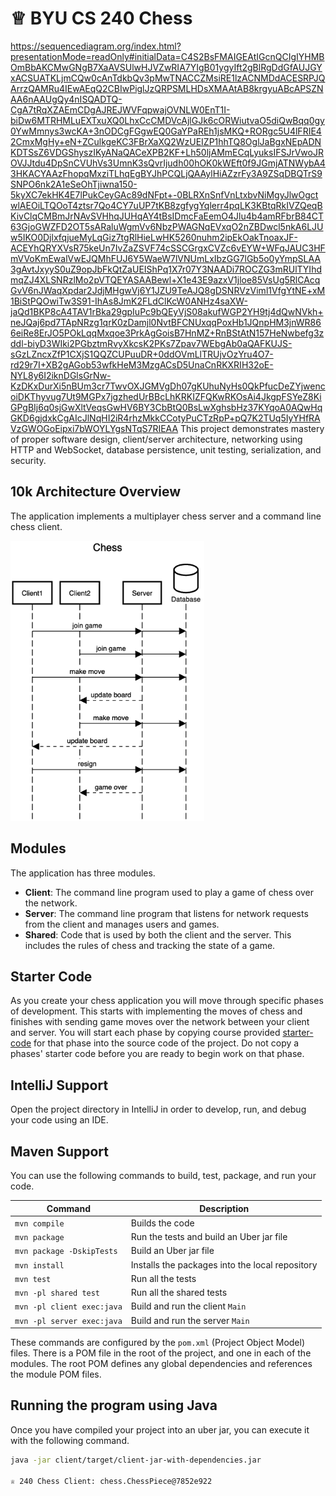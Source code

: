 # ♕ BYU CS 240 Chess
https://sequencediagram.org/index.html?presentationMode=readOnly#initialData=C4S2BsFMAIGEAtIGcnQCIgIYHMBOmBbAKCMwGNgB7XaAVSUlwHJVZwRIA7YIgB01ygyIft2gBlRgDdGfAUJGYxACSUATKLjmCQw0cAnTdkbQv3pMwTNACCZMsiRE1lzACNMDdACESRPJQArrzQAMRu4IEwAEqQ2CBIwPiglJzQRPSMLHDsXMAAtAB8krgyuABcAPSZNAA6nAAUgQy4nISQADTQ-CgA7tRqXZAEmCDgAJREJWVFqpwajOVNLW0EnT1I-biDw6MTRHMLuEXTxuXQ0LhxCcCMDVcAjlGJk6cORWiutvaO5diQwBqq0gy0YwMmnys3wcKA+3nODCgFGgwEQ0GaYPaREh1jsMKQ+RORgc5U4lFRIE42CmxMgHy+eN+ZCulkgeKC3FBrXaXQ2WzUEIZP1hhTQ8OglJaBgxNEpADNKDTSsZ6VDGShyszIKyANaQACeXPB2KF+Lh50ljAMmECqLyuksIFSJrVwoJROVJJtdu4DpSnCVUhVs3UmnK3sQvrIjudh00hOK0kWEft0f9JGmjATNWybA43HKACYAAzFhopqMxziTLhqEgBYJhPCQLjQAAylHiAZzrFy3A9ZSqDBQTrS9SNPO6nk2A1eSeOhTjiwna150-5kyXC7ekHK4E7lPukCeyGAc89dNFpt+-0BLRXnSnfVnLtxbvNiMgyJlwOgctwlAEOiLTQOoT4ztsr7Qo4CY7uUP7tKB8zgfygYqlerr4pqLK3KBtqRkIVZQeqBKivClqCMBmJrNAvSVHhqJUHqAY4tBsIDmcFaEemO4Jlu4b4amRFbrB84CT63GjoGWZFD2OT5sARaluWgmVv6NbzPWAGNqEVxqO2nZBDwcl5nkA6LJUw5IKO0DjlxfqjueMyLqGiz7tgRlHieLwHK5260nuhm2ipEkOakTnoaxJF-ACEYhQRYXVsR75keUn7IvZaZSVF74cSSCGrgxCVZc6vEYW+WFqJAUC3HFmVVoKmEwalVwEJQMhFUJ6Y5WaeW7lVNUmLxIbzGG7lGb5o0yYmpSLAA3gAvtJxyyS0uZ9opJbFkQtZaUEIShPq1X7r07Y3NAADi7ROCZG3mRUlTYIhdmqZJ4XLSNRzlMo2pVTQEYASAABewl+X1e43E9azxV1jloe85VsUg5RlCAcqGvV6nJWaqXpdar2JdjMHgwVj6Y1JZU9TeAJQ8gDSNRVzViml1VfgYtNE+xM1BiStPQOwiTw3S91-IhAs8JmK2FLdClKcW0ANHz4saXW-jaQd1BKP8cA4TAV1rBka29gpIuPc9bQEyVjS08akufWGP2YH9tj4dQwNVkh+neJQaj6pd7TApNRzg1qrK0zDamjl0NvtBFCNUxqqPoxHb1JQnpHM3jnWR866eiRe8ErJO5POkLqqMxqoe3PrkAgGoisB7HnMZ+RnBStAtN157HeNwbefg3zddl-biyD3WIki2PGbztmRvyXkcsK2PKs7Zpav7WEbgAb0aQAFKUJS-sGzLZncxZfP1CXjS1QQZCUPuuDR+0ddOVmLlTRUjvOzYru4O7-rd29r7I+XB2gAGob53wfkHeM3MzgACsD5UnaCnRKXRIH32oE-NYL8y6I2iknDGlsGrNw-KzDKxDurXi5nBUm3cr7TwvOXJGMVgDh07gKUhuNyHs0QkPfucDeZYjwencoiDKThyvug7Ut9MGPx7jgzhedUrBBcLhKRKIZFQKwRKOsAi4JkgpFSYeZ8KiGPgBIj6q0sjGwXltVeqsGwHV6BY3CbBtQ0BsLwXghsbHz37KYqoA0AQwHqGKD6gjdxkCgAIcJlNqHI2iR4rhzMkkCCotyPuCTzRpP+pQ7K2TUq5IyYHfRAVzGWOGoEipxi7bWOYLYgsNTqS7RIEAA
This project demonstrates mastery of proper software design, client/server architecture, networking using HTTP and WebSocket, database persistence, unit testing, serialization, and security.

## 10k Architecture Overview

The application implements a multiplayer chess server and a command line chess client.

[![Sequence Diagram](10k-architecture.png)](https://sequencediagram.org/index.html#initialData=C4S2BsFMAIGEAtIGckCh0AcCGAnUBjEbAO2DnBElIEZVs8RCSzYKrgAmO3AorU6AGVIOAG4jUAEyzAsAIyxIYAERnzFkdKgrFIuaKlaUa0ALQA+ISPE4AXNABWAexDFoAcywBbTcLEizS1VZBSVbbVc9HGgnADNYiN19QzZSDkCrfztHFzdPH1Q-Gwzg9TDEqJj4iuSjdmoMopF7LywAaxgvJ3FC6wCLaFLQyHCdSriEseSm6NMBurT7AFcMaWAYOSdcSRTjTka+7NaO6C6emZK1YdHI-Qma6N6ss3nU4Gpl1ZkNrZwdhfeByy9hwyBA7mIT2KAyGGhuSWi9wuc0sAI49nyMG6ElQQA)

## Modules

The application has three modules.

- **Client**: The command line program used to play a game of chess over the network.
- **Server**: The command line program that listens for network requests from the client and manages users and games.
- **Shared**: Code that is used by both the client and the server. This includes the rules of chess and tracking the state of a game.

## Starter Code

As you create your chess application you will move through specific phases of development. This starts with implementing the moves of chess and finishes with sending game moves over the network between your client and server. You will start each phase by copying course provided [starter-code](starter-code/) for that phase into the source code of the project. Do not copy a phases' starter code before you are ready to begin work on that phase.

## IntelliJ Support

Open the project directory in IntelliJ in order to develop, run, and debug your code using an IDE.

## Maven Support

You can use the following commands to build, test, package, and run your code.

| Command                    | Description                                     |
| -------------------------- | ----------------------------------------------- |
| `mvn compile`              | Builds the code                                 |
| `mvn package`              | Run the tests and build an Uber jar file        |
| `mvn package -DskipTests`  | Build an Uber jar file                          |
| `mvn install`              | Installs the packages into the local repository |
| `mvn test`                 | Run all the tests                               |
| `mvn -pl shared test`      | Run all the shared tests                        |
| `mvn -pl client exec:java` | Build and run the client `Main`                 |
| `mvn -pl server exec:java` | Build and run the server `Main`                 |

These commands are configured by the `pom.xml` (Project Object Model) files. There is a POM file in the root of the project, and one in each of the modules. The root POM defines any global dependencies and references the module POM files.

## Running the program using Java

Once you have compiled your project into an uber jar, you can execute it with the following command.

```sh
java -jar client/target/client-jar-with-dependencies.jar

♕ 240 Chess Client: chess.ChessPiece@7852e922
```
